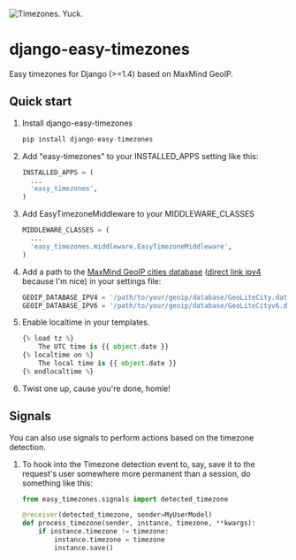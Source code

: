 ![Timezones. Yuck.](http://i.imgur.com/Qc2W47H.gif)

django-easy-timezones
=====================

Easy timezones for Django (>=1.4) based on MaxMind GeoIP.

Quick start
-----------

1. Install django-easy-timezones

    ```python
    pip install django-easy-timezones
    ```

1. Add "easy-timezones" to your INSTALLED_APPS setting like this:

    ```python
    INSTALLED_APPS = (
      ...
      'easy_timezones',
    )
    ```

1. Add EasyTimezoneMiddleware to your MIDDLEWARE_CLASSES 

    ```python
    MIDDLEWARE_CLASSES = (
      ...
      'easy_timezones.middleware.EasyTimezoneMiddleware',
    )
    ```

1. Add a path to the [MaxMind GeoIP cities database](http://dev.maxmind.com/geoip/legacy/geolite/) ([direct
link ipv4](http://geolite.maxmind.com/download/geoip/database/GeoLiteCity.dat.gz) because I'm nice) in your settings file:

    ```python
    GEOIP_DATABASE_IPV4 = '/path/to/your/geoip/database/GeoLiteCity.dat'
    GEOIP_DATABASE_IPV6 = '/path/to/your/geoip/database/GeoLiteCityv6.dat'
    ```

1. Enable localtime in your templates.

    ```python
    {% load tz %}
        The UTC time is {{ object.date }}
    {% localtime on %}
        The local time is {{ object.date }}
    {% endlocaltime %}
    ```
1. Twist one up, cause you're done, homie!

## Signals

You can also use signals to perform actions based on the timezone detection.

1. To hook into the Timezone detection event to, say, save it to the request's user somewhere more permanent than a session, do something like this:

	```python
	from easy_timezones.signals import detected_timezone	

	@receiver(detected_timezone, sender=MyUserModel)
	def process_timezone(sender, instance, timezone, **kwargs):
    	if instance.timezone != timezone:
        	instance.timezone = timezone
        	instance.save()
	```
